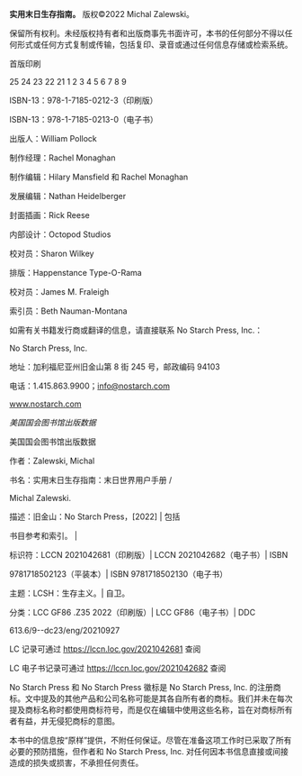 **实用末日生存指南。** 版权©2022 Michal Zalewski。

保留所有权利。未经版权持有者和出版商事先书面许可，本书的任何部分不得以任何形式或任何方式复制或传输，包括复印、录音或通过任何信息存储或检索系统。

首版印刷

25 24 23 22 21 1 2 3 4 5 6 7 8 9

ISBN-13：978-1-7185-0212-3（印刷版）

ISBN-13：978-1-7185-0213-0（电子书）

出版人：William Pollock

制作经理：Rachel Monaghan

制作编辑：Hilary Mansfield 和 Rachel Monaghan

发展编辑：Nathan Heidelberger

封面插画：Rick Reese

内部设计：Octopod Studios

校对员：Sharon Wilkey

排版：Happenstance Type-O-Rama

校对员：James M. Fraleigh

索引员：Beth Nauman-Montana

如需有关书籍发行商或翻译的信息，请直接联系 No Starch Press, Inc.：

No Starch Press, Inc.

地址：加利福尼亚州旧金山第 8 街 245 号，邮政编码 94103

电话：1.415.863.9900；info@nostarch.com

www.nostarch.com

*美国国会图书馆出版数据*

美国国会图书馆出版数据

作者：Zalewski, Michal

书名：实用末日生存指南：末日世界用户手册 /

Michal Zalewski.

描述：旧金山：No Starch Press，[2022] | 包括

书目参考和索引。 |

标识符：LCCN 2021042681（印刷版）| LCCN 2021042682（电子书）| ISBN

9781718502123（平装本）| ISBN 9781718502130（电子书）

主题：LCSH：生存主义。| 自卫。

分类：LCC GF86 .Z35 2022（印刷版）| LCC GF86（电子书）| DDC

613.6/9--dc23/eng/20210927

LC 记录可通过 https://lccn.loc.gov/2021042681 查阅

LC 电子书记录可通过 https://lccn.loc.gov/2021042682 查阅

No Starch Press 和 No Starch Press 徽标是 No Starch Press, Inc. 的注册商标。文中提及的其他产品和公司名称可能是其各自所有者的商标。我们并未在每次提及商标名称时都使用商标符号，而是仅在编辑中使用这些名称，旨在对商标所有者有益，并无侵犯商标的意图。

本书中的信息按“原样”提供，不附任何保证。尽管在准备这项工作时已采取了所有必要的预防措施，但作者和 No Starch Press, Inc. 对任何因本书信息直接或间接造成的损失或损害，不承担任何责任。

